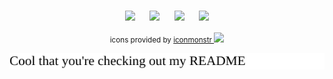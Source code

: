<br>
<div align="center">

<a href="https://vladde.net/"><img src="https://public.vladde.net/icons/iconmonstr/globe.svg?v=1" width="50"></a>&nbsp;&nbsp;&nbsp;&nbsp;&nbsp;
<a href="https://twitter.com/vladdeSV"><img src="https://public.vladde.net/icons/iconmonstr/twitter.svg?v=2" width="50"></a>&nbsp;&nbsp;&nbsp;&nbsp;&nbsp;
<a href="https://www.instagram.com/vladdesv/"><img src="https://public.vladde.net/icons/iconmonstr/instagram.svg?v=2" width="50"></a>&nbsp;&nbsp;&nbsp;&nbsp;&nbsp;
<a href="https://www.youtube.com/channel/UC2rTBbXG_NwMVgtnSM0ErgQ"><img src="https://public.vladde.net/icons/iconmonstr/youtube.svg?v=2" width="50"></a>

<sub>icons provided by [iconmonstr <img src="https://public.vladde.net/icons/iconmonstr/iconmonstr.svg?v=1" width="10">](https://iconmonstr.com/)</sub>
<!-- iconmonster does not require to link back the them, like Icons8 for example. However, they have solid (heh) icons and it would be a shame to not mention them -->

<img src="./vladdeSV/easter-egg.svg">

</div>
